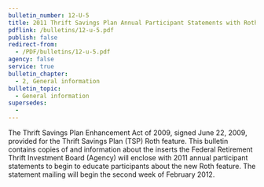 ```yaml
---
bulletin_number: 12-U-5
title: 2011 Thrift Savings Plan Annual Participant Statements with Roth Introductory Information Enclosed
pdflink: /bulletins/12-u-5.pdf
publish: false
redirect-from:
  - /PDF/bulletins/12-u-5.pdf
agency: false
service: true
bulletin_chapter:
  - 2, General information
bulletin_topic:
  - General information
supersedes:
  -
---
```


The Thrift Savings Plan Enhancement Act of 2009, signed June 22, 2009, provided for the Thrift Savings Plan (TSP) Roth feature. This bulletin contains copies of and information about the inserts the Federal Retirement Thrift Investment Board (Agency) will enclose with 2011 annual participant statements to begin to educate participants about the new Roth feature. The statement mailing will begin the second week of February 2012.
